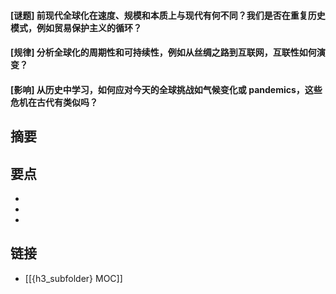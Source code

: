 #### [谜题] 前现代全球化在速度、规模和本质上与现代有何不同？我们是否在重复历史模式，例如贸易保护主义的循环？


#### [规律] 分析全球化的周期性和可持续性，例如从丝绸之路到互联网，互联性如何演变？


#### [影响] 从历史中学习，如何应对今天的全球挑战如气候变化或 pandemics，这些危机在古代有类似吗？


## 摘要


## 要点

- 
- 
- 

## 链接

- [[{h3_subfolder} MOC]]

